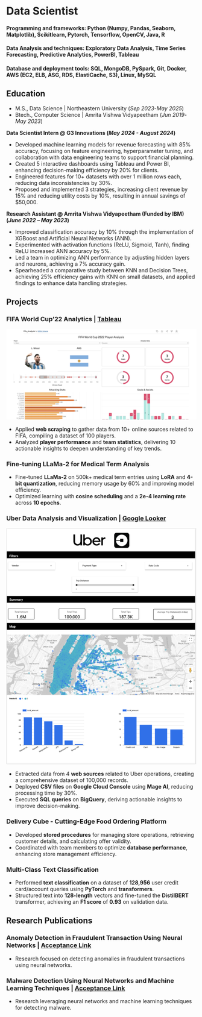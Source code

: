 # Data Scientist

#### Programming and frameworks: Python (Numpy, Pandas, Seaborn, Matplotlib), Scikitlearn, Pytorch, Tensorflow, OpenCV, Java, R
#### Data Analysis and techniques: Exploratory Data Analysis, Time Series Forecasting, Predictive Analytics, PowerBI, Tableau
#### Database and deployment tools: SQL, MongoDB, PySpark, Git, Docker, AWS (EC2, ELB, ASG, RDS, ElastiCache, S3), Linux, MySQL

## Education
- M.S., Data Science | Northeastern University (_Sep 2023_-_May 2025_)								       		
- Btech., Computer Science	| Amrita Vishwa Vidyapeetham (_Jun 2019_-_May 2023_)	 			        		

**Data Scientist Intern @ G3 Innovations (_May 2024 - August 2024_)**
- Developed machine learning models for revenue forecasting with 85% accuracy, focusing on feature engineering, hyperparameter tuning, and collaboration with data engineering teams to support financial planning.
- Created 5 interactive dashboards using Tableau and Power BI, enhancing decision-making efficiency by 20% for clients.
- Engineered features for 10+ datasets with over 1 million rows each, reducing data inconsistencies by 30%.
- Proposed and implemented 3 strategies, increasing client revenue by 15% and reducing utility costs by 10%, resulting in annual savings of $50,000.

**Research Assistant @ Amrita Vishwa Vidyapeetham (Funded by IBM) (_June 2022 – May 2023_)**
- Improved classification accuracy by 10% through the implementation of XGBoost and Artificial Neural Networks (ANN).
- Experimented with activation functions (ReLU, Sigmoid, Tanh), finding ReLU increased ANN accuracy by 5%.
- Led a team in optimizing ANN performance by adjusting hidden layers and neurons, achieving a 7% accuracy gain.
- Spearheaded a comparative study between KNN and Decision Trees, achieving 25% efficiency gains with KNN on small datasets, and applied findings to enhance data handling strategies.

## Projects

### FIFA World Cup’22 Analytics | [Tableau](https://public.tableau.com/app/profile/nithin.velpula/viz/Fifa_Analysis_17081264694030/AttackeDashboard?publish=yes)
![FIFA Analysis](/assets/fifa.png)
- Applied **web scraping** to gather data from 10+ online sources related to FIFA, compiling a dataset of 100 players.
- Analyzed **player performance** and **team statistics**, delivering 10 actionable insights to deepen understanding of key trends.

### Fine-tuning LLaMa-2 for Medical Term Analysis
- Fine-tuned **LLaMa-2** on 500k+ medical term entries using **LoRA** and **4-bit quantization**, reducing memory usage by 60% and improving model efficiency.
- Optimized learning with **cosine scheduling** and a **2e-4 learning rate** across **10 epochs**.

### Uber Data Analysis and Visualization | [Google Looker](https://lookerstudio.google.com/u/0/reporting/c1a9b517-a69a-4be9-a6bb-ee99c49bce2a/page/kZVqD)
![Uber Analysis](/assets/uber_nyc.png)
- Extracted data from 4 **web sources** related to Uber operations, creating a comprehensive dataset of 100,000 records.
- Deployed **CSV files** on **Google Cloud Console** using **Mage AI**, reducing processing time by 30%.
- Executed **SQL queries** on **BigQuery**, deriving actionable insights to improve decision-making.

### Delivery Cube - Cutting-Edge Food Ordering Platform
- Developed **stored procedures** for managing store operations, retrieving customer details, and calculating offer validity.
- Coordinated with team members to optimize **database performance**, enhancing store management efficiency.

### Multi-Class Text Classification
- Performed **text classification** on a dataset of **128,956** user credit card/account queries using **PyTorch** and **transformers**.
- Structured text into **128-length** vectors and fine-tuned the **DistilBERT** transformer, achieving an **F1 score** of **0.93** on validation data.



## Research Publications

### Anomaly Detection in Fraudulent Transaction Using Neural Networks | [Acceptance Link](https://drive.google.com/file/d/1YZTvU5bPzOqqmxNPo50cOZe2pSZtOTSa/view)
- Research focused on detecting anomalies in fraudulent transactions using neural networks.

### Malware Detection Using Neural Networks and Machine Learning Techniques | [Acceptance Link](https://drive.google.com/file/d/1LC9XZrGDxV5A0zTvAkSM9kvfVW0xkCEM/view)
- Research leveraging neural networks and machine learning techniques for detecting malware. 
